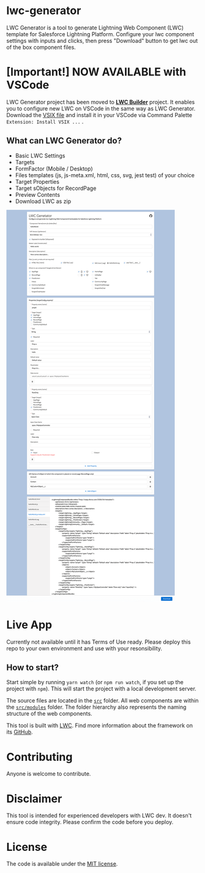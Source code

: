 # lwc-generator
LWC Generator is a tool to generate Lightning Web Component (LWC) template for Salesforce Lightning Platform.
Configure your lwc component settings with inputs and clicks, then press "Download" button to get lwc out of the box component files.

# [Important!] NOW AVAILABLE with VSCode
LWC Generator project has been moved to [__LWC Builder__](https://github.com/developerforce/lwc-builder) project. It enables you to configure new LWC on VSCode in the same way as LWC Generator. Download the [VSIX file](https://github.com/developerforce/lwc-builder/tree/main/generated-assets) and install it in your VSCode via Command Palette `Extension: Install VSIX ...` . 

## What can LWC Generator do?
- Basic LWC Settings
- Targets
- FormFactor (Mobile / Desktop)
- Files templates (js, js-meta.xml, html, css, svg, jest test) of your choice
- Target Properties
- Target sObjects for RecordPage
- Preview Contents
- Download LWC as zip

![Entire app](resources/screenshot.png)
# Live App
Currently not available until it has Terms of Use ready. Please deploy this repo to your own environment and use with your resonsibility.
## How to start?

Start simple by running `yarn watch` (or `npm run watch`, if you set up the project with `npm`). This will start the project with a local development server.

The source files are located in the [`src`](./src) folder. All web components are within the [`src/modules`](./src/modules) folder. The folder hierarchy also represents the naming structure of the web components.

This tool is built with [LWC](https://lwc.dev).
Find more information about the framework on its [GitHub](https://github.com/muenzpraeger/create-lwc-app).

# Contributing
Anyone is welcome to contribute.

# Disclaimer
This tool is intended for experienced developers with LWC dev.
It doesn't ensure code integrity. Please confirm the code before you deploy.

# License
The code is available under the [MIT license](https://github.com/ninoish/lwc-generator/blob/main/LICENSE).
